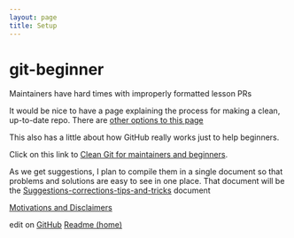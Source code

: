 ```yaml
---
layout: page
title: Setup
---
```


# git-beginner
Maintainers have hard times with improperly formatted lesson PRs

It would be nice to have a page explaining the process for making a clean, up-to-date repo. There are [other options to this page](./Other-options.md)

This also has a little about how GitHub really works just to help beginners.

Click on this link to [Clean Git for maintainers and beginners](./Maintaining-for-beginners-narrative1.md).

As we get suggestions, I plan to compile them in a single document so that problems and solutions are easy to see in one place. That document will be the [Suggestions-corrections-tips-and-tricks](./Suggestions-corrections-tips-and-tricks.md) document

[Motivations and Disclaimers](./motivations_and_disclaimers.md)

edit on [GitHub](https://github.com/hoytpr/git_beginner)
[Readme (home)](./)
